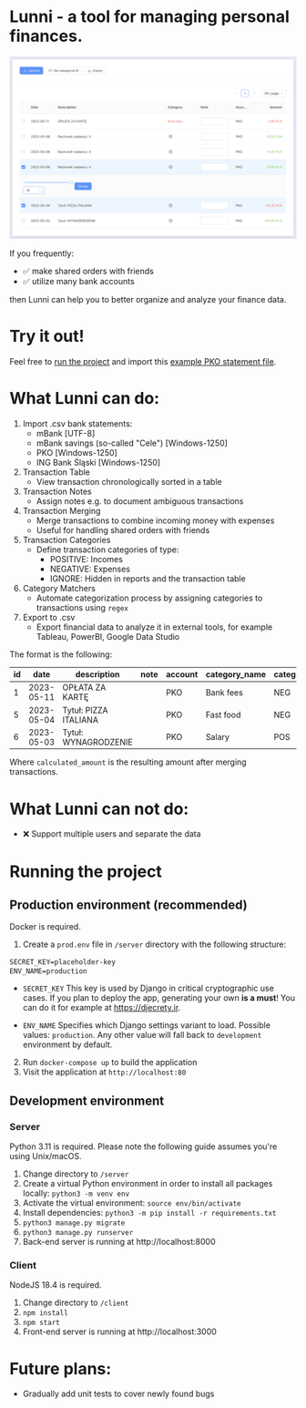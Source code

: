 # Lunni - a tool for managing personal finances.

![Screenshot of the transaction table](./docs/screenshot.png)

If you frequently:

- ✅ make shared orders with friends
- ✅ utilize many bank accounts

then Lunni can help you to better organize and analyze your finance data.

# Try it out!

Feel free to [run the project](<#production-environment-(recommended)>) and import this [example PKO statement file](./docs/example_pko.csv).

# What Lunni can do:

1. Import .csv bank statements:
   - mBank [UTF-8]
   - mBank savings (so-called "Cele") [Windows-1250]
   - PKO [Windows-1250]
   - ING Bank Śląski [Windows-1250]
2. Transaction Table
   - View transaction chronologically sorted in a table
3. Transaction Notes
   - Assign notes e.g. to document ambiguous transactions
4. Transaction Merging
   - Merge transactions to combine incoming money with expenses
   - Useful for handling shared orders with friends
5. Transaction Categories
   - Define transaction categories of type:
     - POSITIVE: Incomes
     - NEGATIVE: Expenses
     - IGNORE: Hidden in reports and the transaction table
6. Category Matchers
   - Automate categorization process by assigning categories to transactions using `regex`
7. Export to .csv
   - Export financial data to analyze it in external tools, for example Tableau, PowerBI, Google Data Studio

The format is the following:

| id  | date       | description           | note | account | category_name | category_variant | calculated_amount |
| --- | ---------- | --------------------- | ---- | ------- | ------------- | ---------------- | ----------------- |
| 1   | 2023-05-11 | OPŁATA ZA KARTĘ       |      | PKO     | Bank fees     | NEG              | -3.00             |
| 5   | 2023-05-04 | Tytuł: PIZZA ITALIANA |      | PKO     | Fast food     | NEG              | -10.00            |
| 6   | 2023-05-03 | Tytuł: WYNAGRODZENIE  |      | PKO     | Salary        | POS              | 100.00            |

Where `calculated_amount` is the resulting amount after merging transactions.

# What Lunni can **not** do:

- ❌ Support multiple users and separate the data

# Running the project

## Production environment (recommended)

Docker is required.

1. Create a `prod.env` file in `/server` directory with the following structure:

```
SECRET_KEY=placeholder-key
ENV_NAME=production
```

- `SECRET_KEY`
  This key is used by Django in critical cryptographic use cases. If you plan to deploy the app, generating your own **is a must**! You can do it for example at https://djecrety.ir.

- `ENV_NAME`
  Specifies which Django settings variant to load.
  Possible values: `production`. Any other value will fall back to `development` environment by default.

2. Run `docker-compose up` to build the application
3. Visit the application at `http://localhost:80`

## Development environment

### Server

Python 3.11 is required. Please note the following guide assumes you're using Unix/macOS.

1. Change directory to `/server`
2. Create a virtual Python environment in order to install all packages locally: `python3 -m venv env`
3. Activate the virtual environment: `source env/bin/activate`
4. Install dependencies: `python3 -m pip install -r requirements.txt`
5. `python3 manage.py migrate`
6. `python3 manage.py runserver`
7. Back-end server is running at http://localhost:8000

### Client

NodeJS 18.4 is required.

1. Change directory to `/client`
2. `npm install`
3. `npm start`
4. Front-end server is running at http://localhost:3000

# Future plans:

- Gradually add unit tests to cover newly found bugs
